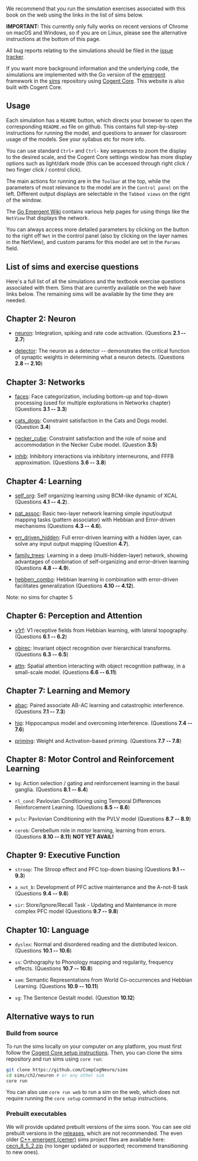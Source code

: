 We recommend that you run the simulation exercises associated with this book on the web using the links in the list of sims below.

**IMPORTANT:** This currently only fully works on recent versions of Chrome on macOS and Windows, so if you are on Linux, please see the alternative instructions at the bottom of this page.

All bug reports relating to the simulations should be filed in the [issue tracker](https://github.com/CompCogNeuro/sims/issues).

If you want more background information and the underlying code, the simulations are implemented with the Go version of the [emergent](https://github.com/emer/emergent) framework in the [sims](https://github.com/CompCogNeuro/sims) repository using [Cogent Core](https://cogentcore.org/core). This website is also built with Cogent Core.

## Usage

Each simulation has a `README` button, which directs your browser to open the corresponding `README.md` file on github.  This contains full step-by-step instructions for running the model, and questions to answer for classroom usage of the models.  See your syllabus etc for more info.

You can use standard `Ctrl+` and `Ctrl-` key sequences to zoom the display to the desired scale, and the Cogent Core settings window has more display options such as light/dark mode (this can be accessed through right click / two finger click / control click).

The main actions for running are in the `Toolbar` at the top, while the parameters of most relevance to the model are in the `Control panel` on the left.  Different output displays are selectable in the `Tabbed views` on the right of the window.

The [Go Emergent Wiki](https://github.com/emer/emergent/wiki/Home) contains various help pages for using things like the `NetView` that displays the network.

You can always access more detailed parameters by clicking on the button to the right off `Net` in the control panel (also by clicking on the layer names in the NetView), and custom params for this model are set in the `Params` field.

## List of sims and exercise questions

Here's a full list of all the simulations and the textbook exercise questions associated with them. Sims that are currently available on the web have links below. The remaining sims will be available by the time they are needed.

## Chapter 2: Neuron

* [neuron](https://compcogneuro.org/sims/ch2/neuron): Integration, spiking and rate code activation. (Questions **2.1 -- 2.7**)

* [detector](https://compcogneuro.org/sims/ch2/detector): The neuron as a detector -- demonstrates the critical function of synaptic weights in determining what a neuron detects. (Questions **2.8 -- 2.10**)

## Chapter 3: Networks

* [faces](https://compcogneuro.org/sims/ch3/faces): Face categorization, including bottom-up and top-down processing (used for multiple explorations in Networks chapter) (Questions **3.1 -- 3.3**)

* [cats_dogs](https://compcogneuro.org/sims/ch3/cats_dogs): Constraint satisfaction in the Cats and Dogs model. (Question **3.4**)

* [necker_cube](https://compcogneuro.org/sims/ch3/necker_cube): Constraint satisfaction and the role of noise and accommodation in the Necker Cube model. (Question **3.5**)

* [inhib](https://compcogneuro.org/sims/ch3/inhib): Inhibitory interactions via inhibitory interneurons, and FFFB approximation. (Questions **3.6 -- 3.8**)

## Chapter 4: Learning

* [self_org](https://compcogneuro.org/sims/ch4/self_org): Self organizing learning using BCM-like dynamic of XCAL (Questions **4.1 -- 4.2**).

* [pat_assoc](https://compcogneuro.org/sims/ch4/pat_assoc): Basic two-layer network learning simple input/output mapping tasks (pattern associator) with Hebbian and Error-driven mechanisms (Questions **4.3 -- 4.6**).

* [err_driven_hidden](https://compcogneuro.org/sims/ch4/err_driven_hidden): Full error-driven learning with a hidden layer, can solve any input output mapping (Question **4.7**).

* [family_trees](https://compcogneuro.org/sims/ch4/family_trees): Learning in a deep (multi-hidden-layer) network, showing advantages of combination of self-organizing and error-driven learning (Questions **4.8 -- 4.9**).

* [hebberr_combo](https://compcogneuro.org/sims/ch4/hebberr_combo): Hebbian learning in combination with error-driven facilitates generalization (Questions **4.10 -- 4.12**).

Note: no sims for chapter 5

## Chapter 6: Perception and Attention

* [v1rf](https://compcogneuro.org/sims/ch6/v1rf): V1 receptive fields from Hebbian learning, with lateral topography. (Questions **6.1 -- 6.2**)

* [objrec](https://compcogneuro.org/sims/ch6/objrec): Invariant object recognition over hierarchical transforms. (Questions **6.3 -- 6.5**)

* [attn](https://compcogneuro.org/sims/ch6/attn): Spatial attention interacting with object recognition pathway, in a small-scale model. (Questions **6.6 -- 6.11**)

## Chapter 7: Learning and Memory

* [abac](https://compcogneuro.org/sims/ch7/abac): Paired associate AB-AC learning and catastrophic interference. (Questions **7.1 -- 7.3**)

* [hip](https://compcogneuro.org/sims/ch7/hip): Hippocampus model and overcoming interference. (Questions **7.4 -- 7.6**)

* [priming](https://compcogneuro.org/sims/ch7/priming): Weight and Activation-based priming. (Questions **7.7 -- 7.8**)

## Chapter 8: Motor Control and Reinforcement Learning

* `bg`: Action selection / gating and reinforcement learning in the basal ganglia. (Questions **8.1 -- 8.4**)

* `rl_cond`: Pavlovian Conditioning using Temporal Differences Reinforcement Learning. (Questions **8.5 -- 8.6**)

* `pvlv`: Pavlovian Conditioning with the PVLV model (Questions **8.7 -- 8.9**)

* `cereb`: Cerebellum role in motor learning, learning from errors. (Questions **8.10 -- 8.11**) **NOT YET AVAIL!**

## Chapter 9: Executive Function

* `stroop`: The Stroop effect and PFC top-down biasing (Questions **9.1 -- 9.3**)

* `a_not_b`: Development of PFC active maintenance and the A-not-B task (Questions **9.4 -- 9.6**)

* `sir`: Store/Ignore/Recall Task - Updating and Maintenance in more complex PFC model (Questions **9.7 -- 9.8**)

## Chapter 10: Language

* `dyslex`: Normal and disordered reading and the distributed lexicon. (Questions **10.1 -- 10.6**)

* `ss`: Orthography to Phonology mapping and regularity, frequency effects. (Questions **10.7 -- 10.8**)

* `sem`: Semantic Representations from World Co-occurrences and Hebbian Learning. (Questions **10.9 -- 10.11**)

* `sg`:  The Sentence Gestalt model. (Question **10.12**)

## Alternative ways to run

### Build from source

To run the sims locally on your computer on any platform, you must first follow the [Cogent Core setup instructions](https://www.cogentcore.org/core/setup/install). Then, you can clone the sims repository and run sims using `core run`:

```sh
git clone https://github.com/CompCogNeuro/sims
cd sims/ch2/neuron # or any other sim
core run
```

You can also use `core run web` to run a sim on the web, which does not require running the `core setup` command in the setup instructions.

### Prebuilt executables

We will provide updated prebuilt versions of the sims soon. You can see old prebuilt versions in the [releases](https://github.com/CompCogNeuro/sims/releases), which are not recommended. The even older [C++ emergent (cemer)](https://github.com/emer/cemer) sims project files are available here: [cecn_8_5_2.zip](https://github.com/CompCogNeuro/sims/releases/download/v1.2.2/cecn_8_5_2.zip) (no longer updated or supported; recommend transitioning to new ones).
